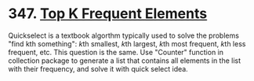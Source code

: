 # 347. [Top K Frequent Elements](https://leetcode.com/problems/top-k-frequent-elements)

Quickselect is a textbook algorthm typically used to solve the problems "find kth something": $k$th smallest, $k$th largest, $k$th most frequent, $k$th less frequent, etc. This question is the same. Use "Counter" function in collection package to generate a list that contains all elements in the list with their frequency, and solve it with quick select idea.